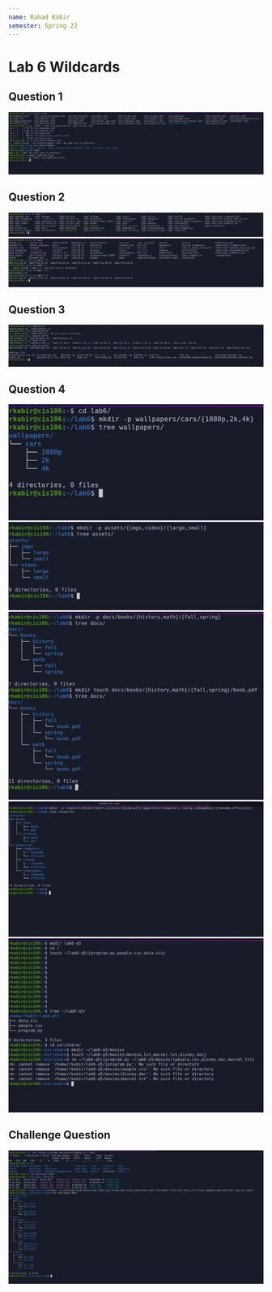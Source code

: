 ```yaml
---
name: Rahad Kabir
semester: Spring 22
---
```


# Lab 6 Wildcards

## Question 1
![q1](q1.1.png)<br>

## Question 2
![q2](q2.1.png)<br>
![q2.2](q2.2.png)<br>

## Question 3
![q3](q3.1.png)<br>

## Question 4
![q4](q4.1.png)<br>
![q4](q4.2.png)<br>
![q4](q4.3.png)<br>
![q4](q4.4.png)<br>
![q4](q4.5.png)<br>

## Challenge Question
![](challenge1.1.png)<br>